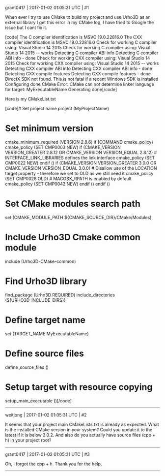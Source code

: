 grant0417 | 2017-01-02 01:05:31 UTC | #1

When ever I try to use CMake to build my project and use Urho3D as an external library I get this error in my CMake log, I have tried to Google the issue but I cant fix it.

[code]
The C compiler identification is MSVC 19.0.22816.0
The CXX compiler identification is MSVC 19.0.22816.0
Check for working C compiler using: Visual Studio 14 2015
Check for working C compiler using: Visual Studio 14 2015 -- works
Detecting C compiler ABI info
Detecting C compiler ABI info - done
Check for working CXX compiler using: Visual Studio 14 2015
Check for working CXX compiler using: Visual Studio 14 2015 -- works
Detecting CXX compiler ABI info
Detecting CXX compiler ABI info - done
Detecting CXX compile features
Detecting CXX compile features - done
DirectX SDK not found. This is not fatal if a recent Windows SDK is installed
Configuring done
CMake Error: CMake can not determine linker language for target: MyExecutableName
Generating done[/code]

Here is my CMakeList.txt

[code]# Set project name
project (MyProjectName)
# Set minimum version
cmake_minimum_required (VERSION 2.8.6)
if (COMMAND cmake_policy)
    cmake_policy (SET CMP0003 NEW)
    if (CMAKE_VERSION VERSION_GREATER 2.8.12 OR CMAKE_VERSION VERSION_EQUAL 2.8.12)
        # INTERFACE_LINK_LIBRARIES defines the link interface
        cmake_policy (SET CMP0022 NEW)
    endif ()
    if (CMAKE_VERSION VERSION_GREATER 3.0.0 OR CMAKE_VERSION VERSION_EQUAL 3.0.0)
        # Disallow use of the LOCATION target property - therefore we set to OLD as we still need it
        cmake_policy (SET CMP0026 OLD)
        # MACOSX_RPATH is enabled by default
        cmake_policy (SET CMP0042 NEW)
    endif ()
endif ()
# Set CMake modules search path
set (CMAKE_MODULE_PATH ${CMAKE_SOURCE_DIR}/CMake/Modules)
# Include Urho3D Cmake common module
include (Urho3D-CMake-common)
# Find Urho3D library
find_package (Urho3D REQUIRED)
include_directories (${URHO3D_INCLUDE_DIRS})
# Define target name
set (TARGET_NAME MyExecutableName)
# Define source files
define_source_files ()
# Setup target with resource copying
setup_main_executable ()[/code]

-------------------------

weitjong | 2017-01-02 01:05:31 UTC | #2

It seems that your project main CMakeLists.txt is already as expected. What is the installed CMake version in your system? Could you update it to the latest if it is below 3.0.2. And also do you actually have source files (cpp + h) in your project root?

-------------------------

grant0417 | 2017-01-02 01:05:31 UTC | #3

Oh, I forgot the cpp + h. Thank you for the help.

-------------------------

